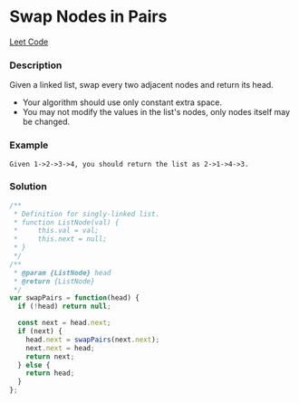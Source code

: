 # Swap Nodes in Pairs

[Leet Code](https://leetcode.com/problems/swap-nodes-in-pairs/description/)

### Description
Given a linked list, swap every two adjacent nodes and return its head.
- Your algorithm should use only constant extra space.
- You may not modify the values in the list's nodes, only nodes itself may be changed.

### Example
```
Given 1->2->3->4, you should return the list as 2->1->4->3.
```

### Solution
```js
/**
 * Definition for singly-linked list.
 * function ListNode(val) {
 *     this.val = val;
 *     this.next = null;
 * }
 */
/**
 * @param {ListNode} head
 * @return {ListNode}
 */
var swapPairs = function(head) {
  if (!head) return null;

  const next = head.next;
  if (next) {
    head.next = swapPairs(next.next);
    next.next = head;
    return next;
  } else {
    return head;
  }
};
```

